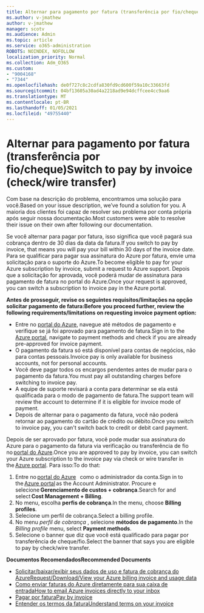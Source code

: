 ```yaml
---
title: Alternar para pagamento por fatura (transferência por fio/cheque)
ms.author: v-jmathew
author: v-jmathew
manager: scotv
ms.audience: Admin
ms.topic: article
ms.service: o365-administration
ROBOTS: NOINDEX, NOFOLLOW
localization_priority: Normal
ms.collection: Adm_O365
ms.custom:
- "9004168"
- "7344"
ms.openlocfilehash: de0f727c8c2cdfa830fd9cd600f59a10c33663fd
ms.sourcegitcommit: 04bf13605a30ad4a2218ad9e94dcffcee4cc9aa6
ms.translationtype: MT
ms.contentlocale: pt-BR
ms.lasthandoff: 01/05/2021
ms.locfileid: "49755440"
---
```

# <a name="switch-to-pay-by-invoice-checkwire-transfer"></a><span data-ttu-id="f6be0-102">Alternar para pagamento por fatura (transferência por fio/cheque)</span><span class="sxs-lookup"><span data-stu-id="f6be0-102">Switch to pay by invoice (check/wire transfer)</span></span>

<span data-ttu-id="f6be0-103">Com base na descrição do problema, encontramos uma solução para você.</span><span class="sxs-lookup"><span data-stu-id="f6be0-103">Based on your issue description, we’ve found a solution for you.</span></span> <span data-ttu-id="f6be0-104">A maioria dos clientes foi capaz de resolver seu problema por conta própria após seguir nossa documentação.</span><span class="sxs-lookup"><span data-stu-id="f6be0-104">Most customers were able to resolve their issue on their own after following our documentation.</span></span>

<span data-ttu-id="f6be0-105">Se você alternar para pagar por fatura, isso significa que você pagará sua cobrança dentro de 30 dias da data da fatura.</span><span class="sxs-lookup"><span data-stu-id="f6be0-105">If you switch to pay by invoice, that means you will pay your bill within 30 days of the invoice date.</span></span> <span data-ttu-id="f6be0-106">Para se qualificar para pagar sua assinatura do Azure por fatura, envie uma solicitação para o suporte do Azure.</span><span class="sxs-lookup"><span data-stu-id="f6be0-106">To become eligible to pay for your Azure subscription by invoice, submit a request to Azure support.</span></span> <span data-ttu-id="f6be0-107">Depois que a solicitação for aprovada, você poderá mudar de assinatura para pagamento de fatura no portal do Azure.</span><span class="sxs-lookup"><span data-stu-id="f6be0-107">Once your request is approved, you can switch a subscription to invoice pay in the Azure portal.</span></span>

<span data-ttu-id="f6be0-108">**Antes de prosseguir, revise os seguintes requisitos/limitações na opção solicitar pagamento de fatura:**</span><span class="sxs-lookup"><span data-stu-id="f6be0-108">**Before you proceed further, review the following requirements/limitations on requesting invoice payment option:**</span></span>

- <span data-ttu-id="f6be0-109">Entre no [portal do Azure](https://portal.azure.com/), navegue até métodos de pagamento e verifique se já foi aprovado para pagamento de fatura.</span><span class="sxs-lookup"><span data-stu-id="f6be0-109">Sign in to the [Azure portal](https://portal.azure.com/), navigate to payment methods and check if you are already pre-approved for invoice payment.</span></span>
- <span data-ttu-id="f6be0-110">O pagamento da fatura só está disponível para contas de negócios, não para contas pessoais.</span><span class="sxs-lookup"><span data-stu-id="f6be0-110">Invoice pay is only available for business accounts, not for personal accounts.</span></span>
- <span data-ttu-id="f6be0-111">Você deve pagar todos os encargos pendentes antes de mudar para o pagamento da fatura.</span><span class="sxs-lookup"><span data-stu-id="f6be0-111">You must pay all outstanding charges before switching to invoice pay.</span></span>
- <span data-ttu-id="f6be0-112">A equipe de suporte revisará a conta para determinar se ela está qualificada para o modo de pagamento de fatura.</span><span class="sxs-lookup"><span data-stu-id="f6be0-112">The support team will review the account to determine if it is eligible for invoice mode of payment.</span></span>
- <span data-ttu-id="f6be0-113">Depois de alternar para o pagamento da fatura, você não poderá retornar ao pagamento do cartão de crédito ou débito.</span><span class="sxs-lookup"><span data-stu-id="f6be0-113">Once you switch to invoice pay, you can't switch back to credit or debit card payment.</span></span>

<span data-ttu-id="f6be0-114">Depois de ser aprovado por fatura, você pode mudar sua assinatura do Azure para o pagamento da fatura via verificação ou transferência de fio no [portal do Azure](https://portal.azure.com/).</span><span class="sxs-lookup"><span data-stu-id="f6be0-114">Once you are approved to pay by invoice, you can switch your Azure subscription to the invoice pay via check or wire transfer in the [Azure portal](https://portal.azure.com/).</span></span>
<span data-ttu-id="f6be0-115">Para isso:</span><span class="sxs-lookup"><span data-stu-id="f6be0-115">To do that:</span></span>

1. <span data-ttu-id="f6be0-116">Entre no [portal do Azure](https://portal.azure.com/)   como o administrador da conta.</span><span class="sxs-lookup"><span data-stu-id="f6be0-116">Sign in to the [Azure portal](https://portal.azure.com/) as the Account Administrator.</span></span> <span data-ttu-id="f6be0-117">Procure e selecione **Gerenciamento de custos + cobrança**.</span><span class="sxs-lookup"><span data-stu-id="f6be0-117">Search for and select **Cost Management + Billing**.</span></span>
2. <span data-ttu-id="f6be0-118">No menu, escolha **perfis de cobrança**.</span><span class="sxs-lookup"><span data-stu-id="f6be0-118">In the menu, choose **Billing profiles**.</span></span>
3. <span data-ttu-id="f6be0-119">Selecione um perfil de cobrança.</span><span class="sxs-lookup"><span data-stu-id="f6be0-119">Select a billing profile.</span></span>
4. <span data-ttu-id="f6be0-120">No menu *perfil de cobrança* , selecione **métodos de pagamento**.</span><span class="sxs-lookup"><span data-stu-id="f6be0-120">In the *Billing profile* menu, select **Payment methods**.</span></span>
5. <span data-ttu-id="f6be0-121">Selecione o banner que diz que você está qualificado para pagar por transferência de cheque/fio.</span><span class="sxs-lookup"><span data-stu-id="f6be0-121">Select the banner that says you are eligible to pay by check/wire transfer.</span></span>

<span data-ttu-id="f6be0-122">**Documentos Recomendados**</span><span class="sxs-lookup"><span data-stu-id="f6be0-122">**Recommended Documents**</span></span>

- [<span data-ttu-id="f6be0-123">Solicitar/baixar/exibir seus dados de uso e fatura de cobrança do Azure</span><span class="sxs-lookup"><span data-stu-id="f6be0-123">Request/Download/View your Azure billing invoice and usage data</span></span>](https://docs.microsoft.com/azure/billing/billing-download-azure-invoice-daily-usage-date)
- [<span data-ttu-id="f6be0-124">Como enviar faturas do Azure diretamente para sua caixa de entrada</span><span class="sxs-lookup"><span data-stu-id="f6be0-124">How to email Azure invoices directly to your inbox</span></span>](https://docs.microsoft.com/azure/billing/billing-download-azure-invoice-daily-usage-date)
- [<span data-ttu-id="f6be0-125">Pagar por fatura</span><span class="sxs-lookup"><span data-stu-id="f6be0-125">Pay by invoice</span></span>](https://docs.microsoft.com/azure/billing/billing-how-to-pay-by-invoice)
- [<span data-ttu-id="f6be0-126">Entender os termos da fatura</span><span class="sxs-lookup"><span data-stu-id="f6be0-126">Understand terms on your invoice</span></span>](https://docs.microsoft.com/azure/billing/billing-understand-your-invoice)

